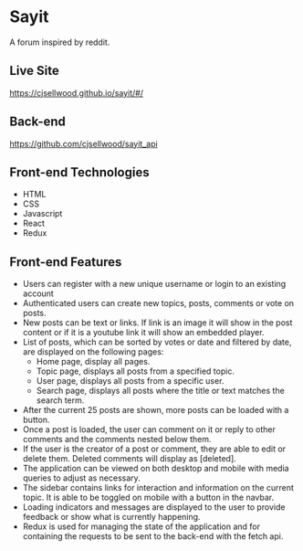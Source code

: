 # Sayit

A forum inspired by reddit.

## Live Site
https://cjsellwood.github.io/sayit/#/

## Back-end
https://github.com/cjsellwood/sayit_api

## Front-end Technologies
* HTML
* CSS
* Javascript
* React
* Redux

## Front-end Features
* Users can register with a new unique username or login to an existing account
* Authenticated users can create new topics, posts, comments or vote on posts.
* New posts can be text or links. If link is an image it will show in the post content or if it is a youtube link it will show an embedded player.
* List of posts, which can be sorted by votes or date and filtered by date, are displayed on the following pages:
  * Home page, display all pages.
  * Topic page, displays all posts from a specified topic.
  * User page, displays all posts from a specific user.
  * Search page, displays all posts where the title or text matches the search term.
* After the current 25 posts are shown, more posts can be loaded with a button.
* Once a post is loaded, the user can comment on it or reply to other comments and the comments nested below them.
* If the user is the creator of a post or comment, they are able to edit or delete them. Deleted comments will display as [deleted].
* The application can be viewed on both desktop and mobile with media queries to adjust as necessary.
* The sidebar contains links for interaction and information on the current topic. It is able to be toggled on mobile with a button in the navbar.
* Loading indicators and messages are displayed to the user to provide feedback or show what is currently happening.
* Redux is used for managing the state of the application and for containing the requests to be sent to the back-end with the fetch api.